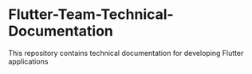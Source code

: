 # Flutter-Team-Technical-Documentation
This repository contains technical documentation for developing Flutter applications
